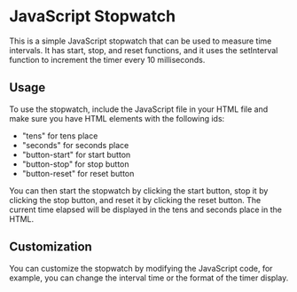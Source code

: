 # JavaScript Stopwatch

This is a simple JavaScript stopwatch that can be used to measure time intervals. It has start, stop, and reset functions, and it uses the setInterval function to increment the timer every 10 milliseconds.

## Usage

To use the stopwatch, include the JavaScript file in your HTML file and make sure you have HTML elements with the following ids:

* "tens" for tens place
* "seconds" for seconds place
* "button-start" for start button
* "button-stop" for stop button
* "button-reset" for reset button

You can then start the stopwatch by clicking the start button, stop it by clicking the stop button, and reset it by clicking the reset button. The current time elapsed will be displayed in the tens and seconds place in the HTML.

## Customization

You can customize the stopwatch by modifying the JavaScript code, for example, you can change the interval time or the format of the timer display.
